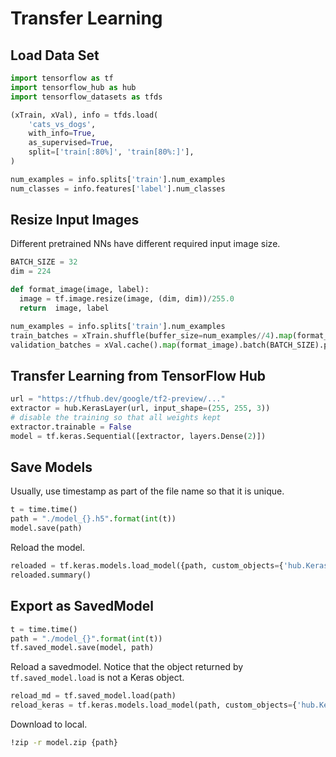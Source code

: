 # Transfer Learning

## Load Data Set

```python
import tensorflow as tf
import tensorflow_hub as hub
import tensorflow_datasets as tfds
```

```python
(xTrain, xVal), info = tfds.load(
    'cats_vs_dogs', 
    with_info=True, 
    as_supervised=True, 
    split=['train[:80%]', 'train[80%:]'],
)

num_examples = info.splits['train'].num_examples
num_classes = info.features['label'].num_classes
```



## Resize Input Images

Different pretrained NNs have different required input image size. 

```python
BATCH_SIZE = 32
dim = 224

def format_image(image, label):
  image = tf.image.resize(image, (dim, dim))/255.0
  return  image, label

num_examples = info.splits['train'].num_examples
train_batches = xTrain.shuffle(buffer_size=num_examples//4).map(format_image).batch(BATCH_SIZE).prefetch(1)
validation_batches = xVal.cache().map(format_image).batch(BATCH_SIZE).prefetch(1)
```



## Transfer Learning from TensorFlow Hub

```python
url = "https://tfhub.dev/google/tf2-preview/..."
extractor = hub.KerasLayer(url, input_shape=(255, 255, 3))
# disable the training so that all weights kept
extractor.trainable = False
model = tf.keras.Sequential([extractor, layers.Dense(2)])
```



## Save Models

Usually, use timestamp as part of the file name so that it is unique. 

```python
t = time.time()
path = "./model_{}.h5".format(int(t))
model.save(path)
```

Reload the model. 

```python
reloaded = tf.keras.models.load_model({path, custom_objects={'hub.KerasLayer'}})
reloaded.summary()
```



## Export as SavedModel

```python
t = time.time()
path = "./model_{}".format(int(t))
tf.saved_model.save(model, path)
```

Reload a savedmodel. Notice that the object returned by `tf.saved_model.load` is not a Keras object. 

```python
reload_md = tf.saved_model.load(path)
reload_keras = tf.keras.models.load_model(path, custom_objects={'hub.KerasLayer'})
```

Download to local. 

```bash
!zip -r model.zip {path}
```



 